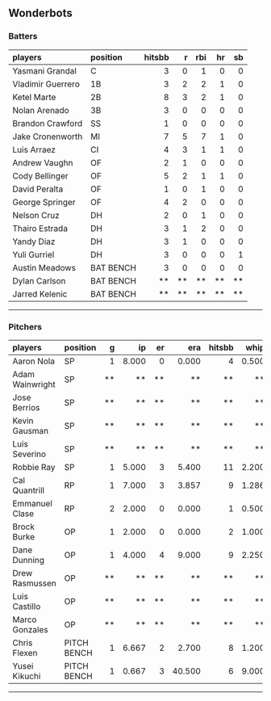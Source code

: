 ## Wonderbots

### Batters

 
|players           |position  | hitsbb|  r| rbi| hr| sb| 
|:-----------------|:---------|------:|--:|---:|--:|--:| 
|Yasmani Grandal   |C         |      3|  0|   1|  0|  0| 
|Vladimir Guerrero |1B        |      3|  2|   2|  1|  0| 
|Ketel Marte       |2B        |      8|  3|   2|  1|  0| 
|Nolan Arenado     |3B        |      3|  0|   0|  0|  0| 
|Brandon Crawford  |SS        |      1|  0|   0|  0|  0| 
|Jake Cronenworth  |MI        |      7|  5|   7|  1|  0| 
|Luis Arraez       |CI        |      4|  3|   1|  1|  0| 
|Andrew Vaughn     |OF        |      2|  1|   0|  0|  0| 
|Cody Bellinger    |OF        |      5|  2|   1|  1|  0| 
|David Peralta     |OF        |      1|  0|   1|  0|  0| 
|George Springer   |OF        |      4|  2|   0|  0|  0| 
|Nelson Cruz       |DH        |      2|  0|   1|  0|  0| 
|Thairo Estrada    |DH        |      3|  1|   2|  0|  0| 
|Yandy Diaz        |DH        |      3|  1|   0|  0|  0| 
|Yuli Gurriel      |DH        |      3|  0|   0|  0|  1| 
|Austin Meadows    |BAT BENCH |      3|  0|   0|  0|  0| 
|Dylan Carlson     |BAT BENCH |     **| **|  **| **| **| 
|Jarred Kelenic    |BAT BENCH |     **| **|  **| **| **| 


* * *

### Pitchers

 
|players         |position    |  g|    ip| er|    era| hitsbb|  whip| so|  w| sv| 
|:---------------|:-----------|--:|-----:|--:|------:|------:|-----:|--:|--:|--:| 
|Aaron Nola      |SP          |  1| 8.000|  0|  0.000|      4| 0.500|  6|  1|  0| 
|Adam Wainwright |SP          | **|    **| **|     **|     **|    **| **| **| **| 
|Jose Berrios    |SP          | **|    **| **|     **|     **|    **| **| **| **| 
|Kevin Gausman   |SP          | **|    **| **|     **|     **|    **| **| **| **| 
|Luis Severino   |SP          | **|    **| **|     **|     **|    **| **| **| **| 
|Robbie Ray      |SP          |  1| 5.000|  3|  5.400|     11| 2.200|  3|  1|  0| 
|Cal Quantrill   |RP          |  1| 7.000|  3|  3.857|      9| 1.286|  3|  1|  0| 
|Emmanuel Clase  |RP          |  2| 2.000|  0|  0.000|      1| 0.500|  3|  0|  1| 
|Brock Burke     |OP          |  1| 2.000|  0|  0.000|      2| 1.000|  3|  0|  0| 
|Dane Dunning    |OP          |  1| 4.000|  4|  9.000|      9| 2.250|  1|  0|  0| 
|Drew Rasmussen  |OP          | **|    **| **|     **|     **|    **| **| **| **| 
|Luis Castillo   |OP          | **|    **| **|     **|     **|    **| **| **| **| 
|Marco Gonzales  |OP          | **|    **| **|     **|     **|    **| **| **| **| 
|Chris Flexen    |PITCH BENCH |  1| 6.667|  2|  2.700|      8| 1.200|  2|  0|  0| 
|Yusei Kikuchi   |PITCH BENCH |  1| 0.667|  3| 40.500|      6| 9.000|  2|  0|  0| 


* * *


